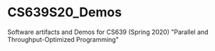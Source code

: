 # CS639S20_Demos
Software artifacts and Demos for CS639 (Spring 2020) "Parallel and Throughput-Optimized Programming"
